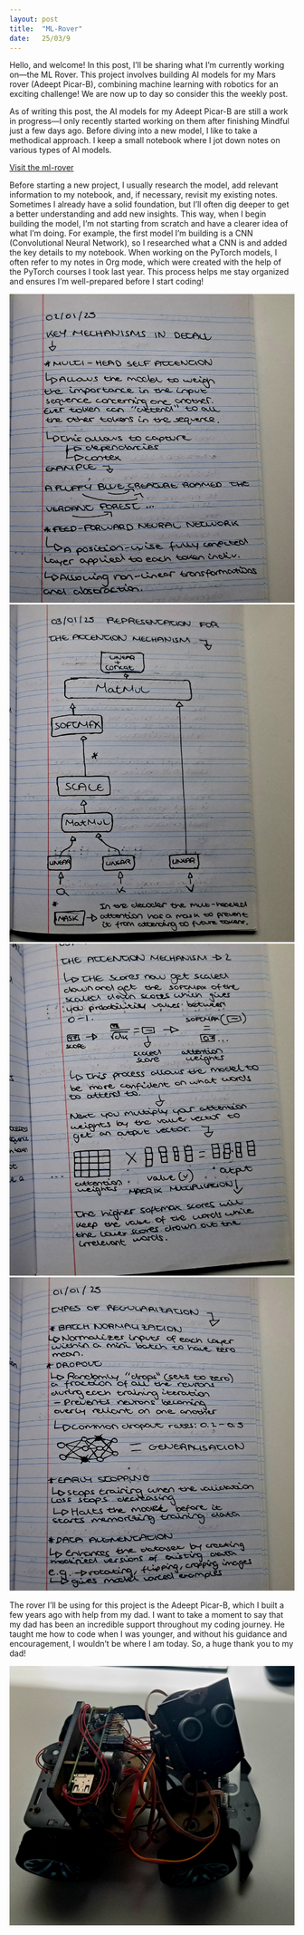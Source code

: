 ```yaml
---
layout: post
title:  "ML-Rover"
date:   25/03/9
---
```


<p class="intro"><span class="dropcap">H</span>ello, and welcome! In this post, I’ll be sharing what I’m currently working on—the ML Rover. This project involves building AI models for my Mars rover (Adeept Picar-B), combining machine learning with robotics for an exciting challenge! We are now up to day so consider this the weekly post.</p>

As of writing this post, the AI models for my Adeept Picar-B are still a work in progress—I only recently started working on them after finishing Mindful just a few days ago. Before diving into a new model, I like to take a methodical approach. I keep a small notebook where I jot down notes on various types of AI models.

<a href="https://github.com/adrirubio/ml-rover">Visit the ml-rover</a>

Before starting a new project, I usually research the model, add relevant information to my notebook, and, if necessary, revisit my existing notes. Sometimes I already have a solid foundation, but I’ll often dig deeper to get a better understanding and add new insights. This way, when I begin building the model, I’m not starting from scratch and have a clearer idea of what I’m doing.
For example, the first model I’m building is a CNN (Convolutional Neural Network), so I researched what a CNN is and added the key details to my notebook. When working on the PyTorch models, I often refer to my notes in Org mode, which were created with the help of the PyTorch courses I took last year.
This process helps me stay organized and ensures I’m well-prepared before I start coding!

<img src="/assets/img/notebook/notebook2.jpg" alt=""><br>
<img src="/assets/img/notebook/notebook3.jpg" alt=""><br>
<img src="/assets/img/notebook/notebook4.jpg" alt=""><br>
<img src="/assets/img/notebook/notebook5.jpg" alt=""><br>

The rover I’ll be using for this project is the Adeept Picar-B, which I built a few years ago with help from my dad. I want to take a moment to say that my dad has been an incredible support throughout my coding journey. He taught me how to code when I was younger, and without his guidance and encouragement, I wouldn’t be where I am today. So, a huge thank you to my dad!

<img src="/assets/img/ml-rover/rover.jpg" alt=""><br>
